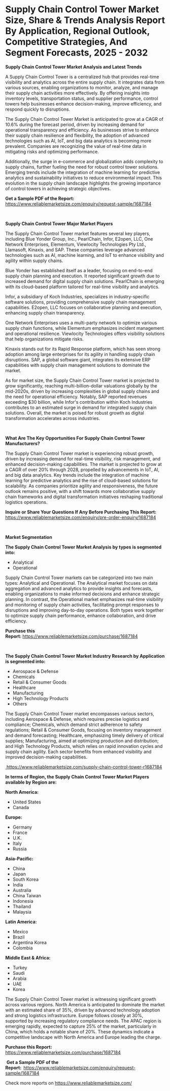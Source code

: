 <p><h1>Supply Chain Control Tower Market Size, Share & Trends Analysis Report By Application, Regional Outlook, Competitive Strategies, And Segment Forecasts, 2025 - 2032</h1></p><p><strong>Supply Chain Control Tower Market Analysis and Latest Trends</strong></p>
<p><p>A Supply Chain Control Tower is a centralized hub that provides real-time visibility and analytics across the entire supply chain. It integrates data from various sources, enabling organizations to monitor, analyze, and manage their supply chain activities more effectively. By offering insights into inventory levels, transportation status, and supplier performance, control towers help businesses enhance decision-making, improve efficiency, and respond quickly to disruptions.</p><p>The Supply Chain Control Tower Market is anticipated to grow at a CAGR of 10.6% during the forecast period, driven by increasing demand for operational transparency and efficiency. As businesses strive to enhance their supply chain resilience and flexibility, the adoption of advanced technologies such as AI, IoT, and big data analytics is becoming more prevalent. Companies are recognizing the value of real-time data in mitigating risks and optimizing performance. </p><p>Additionally, the surge in e-commerce and globalization adds complexity to supply chains, further fueling the need for robust control tower solutions. Emerging trends include the integration of machine learning for predictive analytics and sustainability initiatives to reduce environmental impact. This evolution in the supply chain landscape highlights the growing importance of control towers in achieving strategic objectives.</p></p>
<p><strong>Get a Sample PDF of the Report:&nbsp;</strong> <a href="https://www.reliablemarketsize.com/enquiry/request-sample/1687184?utm_campaign=2747&utm_medium=2&utm_source=Github&utm_content=ia&utm_term=26032025&utm_id=supply-chain-control-tower">https://www.reliablemarketsize.com/enquiry/request-sample/1687184</a></p>
<p>&nbsp;</p>
<p><strong>Supply Chain Control Tower Major Market Players</strong></p>
<p><p>The Supply Chain Control Tower market features several key players, including Blue Yonder Group, Inc., PearlChain, Infor, E2open, LLC, One Network Enterprises, Elementum, Viewlocity Technologies Pty Ltd., Llamasoft, Kinaxis, and SAP. These companies leverage advanced technologies such as AI, machine learning, and IoT to enhance visibility and agility within supply chains.</p><p>Blue Yonder has established itself as a leader, focusing on end-to-end supply chain planning and execution. It reported significant growth due to increased demand for digital supply chain solutions. PearlChain is emerging with its cloud-based platform tailored for real-time visibility and analytics.</p><p>Infor, a subsidiary of Koch Industries, specializes in industry-specific software solutions, providing comprehensive supply chain management capabilities. E2open, LLC focuses on collaborative planning and execution, enhancing supply chain transparency.</p><p>One Network Enterprises uses a multi-party network to optimize various supply chain functions, while Elementum emphasizes incident management and operational resilience. Viewlocity Technologies offers visibility solutions that help organizations mitigate risks.</p><p>Kinaxis stands out for its Rapid Response platform, which has seen strong adoption among large enterprises for its agility in handling supply chain disruptions. SAP, a global software giant, integrates its extensive ERP capabilities with supply chain management solutions to dominate the market.</p><p>As for market size, the Supply Chain Control Tower market is projected to grow significantly, reaching multi-billion-dollar valuations globally by the mid-2020s, driven by increasing complexities in global supply chains and the need for operational efficiency. Notably, SAP reported revenues exceeding $30 billion, while Infor's contribution within Koch Industries contributes to an estimated surge in demand for integrated supply chain solutions. Overall, the market is poised for robust growth as digital transformation accelerates across industries.</p></p>
<p>&nbsp;</p>
<p><strong>What Are The Key Opportunities For Supply Chain Control Tower Manufacturers?</strong></p>
<p><p>The Supply Chain Control Tower market is experiencing robust growth, driven by increasing demand for real-time visibility, risk management, and enhanced decision-making capabilities. The market is projected to grow at a CAGR of over 20% through 2028, propelled by advancements in IoT, AI, and big data analytics. Key trends include the integration of machine learning for predictive analytics and the rise of cloud-based solutions for scalability. As companies prioritize agility and responsiveness, the future outlook remains positive, with a shift towards more collaborative supply chain frameworks and digital transformation initiatives reshaping traditional logistics operations.</p></p>
<p><strong>Inquire or Share Your Questions If Any Before Purchasing This Report:</strong> <a href="https://www.reliablemarketsize.com/enquiry/pre-order-enquiry/1687184?utm_campaign=2747&utm_medium=2&utm_source=Github&utm_content=ia&utm_term=26032025&utm_id=supply-chain-control-tower">https://www.reliablemarketsize.com/enquiry/pre-order-enquiry/1687184</a></p>
<p>&nbsp;</p>
<p><strong>Market Segmentation</strong></p>
<p><strong>The Supply Chain Control Tower Market Analysis by types is segmented into:</strong></p>
<p><ul><li>Analytical</li><li>Operational</li></ul></p>
<p><p>Supply Chain Control Tower markets can be categorized into two main types: Analytical and Operational. The Analytical market focuses on data aggregation and advanced analytics to provide insights and forecasts, enabling organizations to make informed decisions and enhance strategic planning. In contrast, the Operational market emphasizes real-time visibility and monitoring of supply chain activities, facilitating prompt responses to disruptions and improving day-to-day operations. Both types work together to optimize supply chain performance, enhance collaboration, and drive efficiency.</p></p>
<p><strong>Purchase this Report:&nbsp;</strong><a href="https://www.reliablemarketsize.com/purchase/1687184?utm_campaign=2747&utm_medium=2&utm_source=Github&utm_content=ia&utm_term=26032025&utm_id=supply-chain-control-tower">https://www.reliablemarketsize.com/purchase/1687184</a></p>
<p>&nbsp;</p>
<p><strong>The Supply Chain Control Tower Market Industry Research by Application is segmented into:</strong></p>
<p><ul><li>Aerospace & Defense</li><li>Chemicals</li><li>Retail & Consumer Goods</li><li>Healthcare</li><li>Manufacturing</li><li>High Technology Products</li><li>Others</li></ul></p>
<p><p>The Supply Chain Control Tower market encompasses various sectors, including Aerospace & Defense, which requires precise logistics and compliance; Chemicals, which demand strict adherence to safety regulations; Retail & Consumer Goods, focusing on inventory management and demand forecasting; Healthcare, emphasizing timely delivery of critical supplies; Manufacturing, aimed at optimizing production and distribution; and High Technology Products, which relies on rapid innovation cycles and supply chain agility. Each sector benefits from enhanced visibility and improved decision-making capabilities.</p></p>
<p><a href="https://www.reliablemarketsize.com/supply-chain-control-tower-r1687184?utm_campaign=2747&utm_medium=2&utm_source=Github&utm_content=ia&utm_term=26032025&utm_id=supply-chain-control-tower">&nbsp;https://www.reliablemarketsize.com/supply-chain-control-tower-r1687184</a></p>
<p><strong>In terms of Region, the Supply Chain Control Tower Market Players available by Region are:</strong></p>
<p>
    <p> <strong> North America: </strong>
        <ul>
            <li>United States</li>
            <li>Canada</li>
        </ul>
        </p> 
    <p> <strong> Europe: </strong>
        <ul>
            <li>Germany</li>
            <li>France</li>
            <li>U.K.</li>
            <li>Italy</li>
            <li>Russia</li>
        </ul>
        </p> 
    <p> <strong> Asia-Pacific: </strong>
        <ul>
            <li>China</li>
            <li>Japan</li>
            <li>South Korea</li>
            <li>India</li>
            <li>Australia</li>
            <li>China Taiwan</li>
            <li>Indonesia</li>
            <li>Thailand</li>
            <li>Malaysia</li>
        </ul>
        </p> 
    <p> <strong> Latin America: </strong>
        <ul>
            <li>Mexico</li>
            <li>Brazil</li>
            <li>Argentina Korea</li>
            <li>Colombia</li>
        </ul>
        </p> 
    <p> <strong> Middle East & Africa: </strong>
        <ul>
            <li>Turkey</li>
            <li>Saudi</li>
            <li>Arabia</li>
            <li>UAE</li>
            <li>Korea</li>
        </ul>
    </p>
    </p>
<p><p>The Supply Chain Control Tower market is witnessing significant growth across various regions. North America is anticipated to dominate the market with an estimated share of 35%, driven by advanced technology adoption and strong logistics infrastructure. Europe follows closely at 30%, supported by increasing regulatory compliance needs. The APAC region is emerging rapidly, expected to capture 25% of the market, particularly in China, which holds a notable share of 20%. These dynamics indicate a competitive landscape with North America and Europe leading the charge.</p></p>
<p><strong>Purchase this Report: </strong><a href="https://www.reliablemarketsize.com/purchase/1687184?utm_campaign=2747&utm_medium=2&utm_source=Github&utm_content=ia&utm_term=26032025&utm_id=supply-chain-control-tower">https://www.reliablemarketsize.com/purchase/1687184</a></p>
<p>&nbsp;<strong>Get a Sample PDF of the Report:&nbsp;&nbsp;</strong><a href="https://www.reliablemarketsize.com/enquiry/request-sample/1687184?utm_campaign=2747&utm_medium=2&utm_source=Github&utm_content=ia&utm_term=26032025&utm_id=supply-chain-control-tower">https://www.reliablemarketsize.com/enquiry/request-sample/1687184</a></p>
<p><strong></strong></p>
<p>Check more reports on <a href="https://www.reliablemarketsize.com/?utm_campaign=2747&utm_medium=2&utm_source=Github&utm_content=ia&utm_term=26032025&utm_id=supply-chain-control-tower">https://www.reliablemarketsize.com/</a></p>